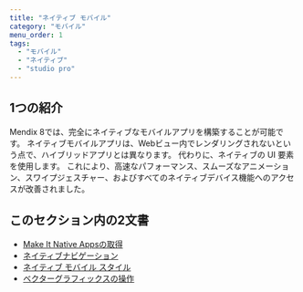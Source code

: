 ```yaml
---
title: "ネイティブ モバイル"
category: "モバイル"
menu_order: 1
tags:
  - "モバイル"
  - "ネイティブ"
  - "studio pro"
---
```


## 1つの紹介

Mendix 8では、完全にネイティブなモバイルアプリを構築することが可能です。 ネイティブモバイルアプリは、Webビュー内でレンダリングされないという点で、ハイブリッドアプリとは異なります。 代わりに、ネイティブの UI 要素を使用します。 これにより、高速なパフォーマンス、スムーズなアニメーション、スワイプジェスチャー、およびすべてのネイティブデバイス機能へのアクセスが改善されました。

## このセクション内の2文書

* [Make It Native Appsの取得](getting-the-make-it-native-app)
* [ネイティブナビゲーション](native-navigation)
* [ネイティブ モバイル スタイル](native-styling-refguide)
* [ベクターグラフィックスの操作](native-svg)
